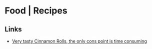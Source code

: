 # Food | Recipes

## Links
* [Very tasty Cinnamon Rolls, the only cons point is time consuming](https://www.youtube.com/watch?v=_Q0FYoCl4Cs&ab_channel=Tasty)